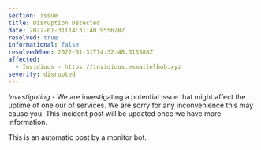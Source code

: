 ```yaml
---
section: issue
title: Disruption Detected
date: 2022-01-31T14:31:40.955628Z
resolved: true
informational: false
resolvedWhen: 2022-01-31T14:32:48.313588Z
affected:
  - Invidious - https://invidious.esmailelbob.xyz
severity: disrupted
---
```

*Investigating* - We are investigating a potential issue that might affect the uptime of one our of services. We are sorry for any inconvenience this may cause you. This incident post will be updated once we have more information.

This is an automatic post by a monitor bot.
        
